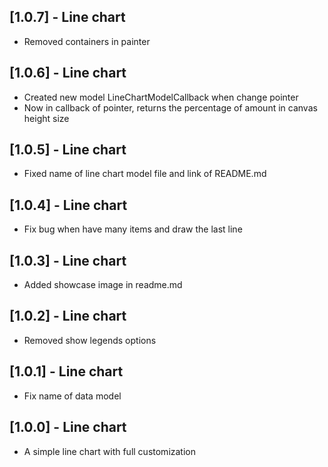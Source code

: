 ## [1.0.7] - Line chart

- Removed containers in painter

## [1.0.6] - Line chart

- Created new model LineChartModelCallback when change pointer
- Now in callback of pointer, returns the percentage of amount in canvas height size

## [1.0.5] - Line chart

- Fixed name of line chart model file and link of README.md

## [1.0.4] - Line chart

- Fix bug when have many items and draw the last line

## [1.0.3] - Line chart

- Added showcase image in readme.md

## [1.0.2] - Line chart

- Removed show legends options

## [1.0.1] - Line chart

- Fix name of data model

## [1.0.0] - Line chart

- A simple line chart with full customization
